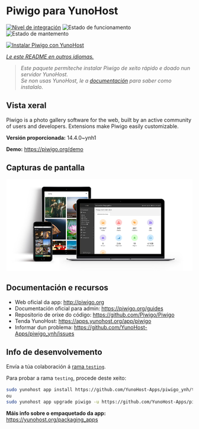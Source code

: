 <!--
NOTA: Este README foi creado automáticamente por <https://github.com/YunoHost/apps/tree/master/tools/readme_generator>
NON debe editarse manualmente.
-->

# Piwigo para YunoHost

[![Nivel de integración](https://dash.yunohost.org/integration/piwigo.svg)](https://dash.yunohost.org/appci/app/piwigo) ![Estado de funcionamento](https://ci-apps.yunohost.org/ci/badges/piwigo.status.svg) ![Estado de mantemento](https://ci-apps.yunohost.org/ci/badges/piwigo.maintain.svg)

[![Instalar Piwigo con YunoHost](https://install-app.yunohost.org/install-with-yunohost.svg)](https://install-app.yunohost.org/?app=piwigo)

*[Le este README en outros idiomas.](./ALL_README.md)*

> *Este paquete permíteche instalar Piwigo de xeito rápido e doado nun servidor YunoHost.*  
> *Se non usas YunoHost, le a [documentación](https://yunohost.org/install) para saber como instalalo.*

## Vista xeral

Piwigo is a photo gallery software for the web, built by an active community of users and developers. Extensions make Piwigo easily customizable.


**Versión proporcionada:** 14.4.0~ynh1

**Demo:** <https://piwigo.org/demo>

## Capturas de pantalla

![Captura de pantalla de Piwigo](./doc/screenshots/screenshot_Piwigo.jpg)

## Documentación e recursos

- Web oficial da app: <http://piwigo.org>
- Documentación oficial para admin: <https://piwigo.org/guides>
- Repositorio de orixe do código: <https://github.com/Piwigo/Piwigo>
- Tenda YunoHost: <https://apps.yunohost.org/app/piwigo>
- Informar dun problema: <https://github.com/YunoHost-Apps/piwigo_ynh/issues>

## Info de desenvolvemento

Envía a túa colaboración á [rama `testing`](https://github.com/YunoHost-Apps/piwigo_ynh/tree/testing).

Para probar a rama `testing`, procede deste xeito:

```bash
sudo yunohost app install https://github.com/YunoHost-Apps/piwigo_ynh/tree/testing --debug
ou
sudo yunohost app upgrade piwigo -u https://github.com/YunoHost-Apps/piwigo_ynh/tree/testing --debug
```

**Máis info sobre o empaquetado da app:** <https://yunohost.org/packaging_apps>
